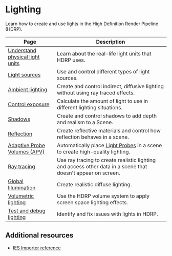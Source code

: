 # Lighting

Learn how to create and use lights in the High Definition Render Pipeline (HDRP).

| Page| Description |
|-|-|
|[Understand physical light units](Physical-Light-Units.md)|Learn about the real-life light units that HDRP uses.|
|[Light sources](light-sources.md)|Use and control different types of light sources.|
|[Ambient lighting](ambient-lighting.md)|Create and control indirect, diffusive lighting without using ray traced effects.|
|[Control exposure](Override-Exposure.md)|Calculate the amount of light to use in different lighting situations.|
|[Shadows](shadows.md)|Create and control shadows to add depth and realism to a Scene.|
|[Reflection](Reflection-in-HDRP.md)|Create reflective materials and control how reflection behaves in a scene.|
|[Adaptive Probe Volumes (APV)](probevolumes.md)|Automatically place [Light Probes](https://docs.unity3d.com/Manual/LightProbes.html) in a scene to create high-quality lighting.|
|[Ray tracing](ray-tracing.md)|Use ray tracing to create realistic lighting and access other data in a scene that doesn't appear on screen.|
|[Global Illumination](global-illumination.md)|Create realistic diffuse lighting.|
|[Volumetric lighting](lighting-volumetric.md)|Use the HDRP volume system to apply screen space lighting effects.|
|[Test and debug lighting](lighting-test-debug.md)|Identify and fix issues with lights in HDRP.|

## Additional resources

- [IES Importer reference](IES-Importer.md)